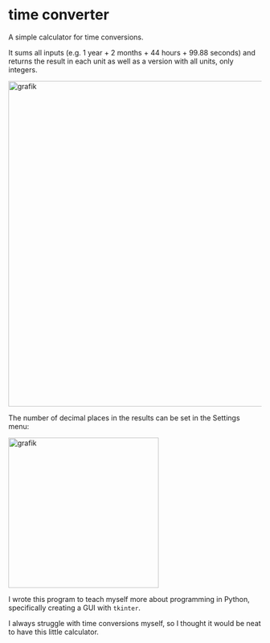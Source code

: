 # time converter
A simple calculator for time conversions.

It sums all inputs (e.g. 1 year + 2 months + 44 hours + 99.88 seconds) and returns the result in each unit as well as a version with all units, only integers. 

<img width="648" alt="grafik" src="https://user-images.githubusercontent.com/26001103/217663953-c2dbe9a9-888a-4fda-b615-dbd244368286.png">

The number of decimal places in the results can be set in the Settings menu:

<img width="299" alt="grafik" src="https://user-images.githubusercontent.com/26001103/217664130-f8ea0607-1bab-4345-bdb1-28b38416733b.png">


I wrote this program to teach myself more about programming in Python, specifically creating a GUI with `tkinter`.

I always struggle with time conversions myself, so I thought it would be neat to have this little calculator.
